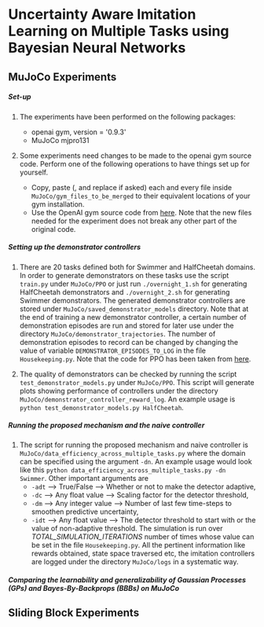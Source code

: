 # Uncertainty Aware Imitation Learning on Multiple Tasks using Bayesian Neural Networks

## MuJoCo Experiments

##### Set-up
1. The experiments have been performed on the following packages:
	- openai gym, version = '0.9.3'
	- MuJoCo mjpro131

2. Some experiments need changes to be made to the openai gym source code. Perform one of the following operations to have things set up for yourself.
	- Copy, paste (, and replace if asked) each and every file inside `MuJoCo/gym_files_to_be_merged` to their equivalent locations of your gym installation.
	- Use the OpenAI gym source code from [here](https://github.com/sanjaythakur/Multiple_Task_MuJoCo_Domains).
	Note that the new files needed for the experiment does not break any other part of the original code.

##### Setting up the demonstrator controllers
1. There are 20 tasks defined both for Swimmer and HalfCheetah domains. In order to generate demonstrators on these tasks use the script `train.py` under `MuJoCo/PPO` or just run `./overnight_1.sh` for generating HalfCheetah demonstrators and `./overnight_2.sh` for generating Swimmer demonstrators. The generated demonstrator controllers are stored under `MuJoCo/saved_demonstrator_models` directory. Note that at the end of training a new demonstrator controller, a certain number of demonstration episodes are run and stored for later use under the directory `MuJoCo/demonstrator_trajectories`. The number of demonstration episodes to record can be changed by changing the value of variable `DEMONSTRATOR_EPISODES_TO_LOG` in the file `Housekeeping.py`.
Note that the code for PPO has been taken from [here](https://github.com/sanjaythakur/trpo).

2. The quality of demonstrators can be checked by running the script `test_demonstrator_models.py` under `MuJoCo/PPO`. This script will generate plots showing performance of controllers under the directory `MuJoCo/demonstrator_controller_reward_log`. An example usage is ```python test_demonstrator_models.py HalfCheetah```.

##### Running the proposed mechanism and the naive controller
1. The script for running the proposed mechanism and naive controller is `MuJoCo/data_efficiency_across_multiple_tasks.py` where the domain can be specified using the argument `-dn`. An example usage would look like this ```python data_efficiency_across_multiple_tasks.py -dn Swimmer```. Other important arguments are 
	- `-adt` --> True/False --> Whether or not to make the detector adaptive,
	- `-dc` --> Any float value --> Scaling factor for the detector threshold,
	- `-dm` --> Any integer value --> Number of last few time-steps to smoothen predictive uncertainty,
	- `-idt` --> Any float value --> The detector threshold to start with or the value of non-adaptive threshold.
	The simulation is run over *TOTAL_SIMULATION_ITERATIONS* number of times whose value can be set in the file `Housekeeping.py`. All the pertinent information like rewards obtained, state space traversed etc, the imitation controllers are logged under the directory `MuJoCo/logs` in a systematic way.

##### Comparing the learnability and generalizability of Gaussian Processes (GPs) and Bayes-By-Backprops (BBBs) on MuJoCo




## Sliding Block Experiments